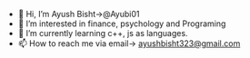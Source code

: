 - 👋 Hi, I’m Ayush Bisht->@Ayubi01
- 👀 I’m interested in finance, psychology and Programing
- 🌱 I’m currently learning c++, js as languages. 
- 📫 How to reach me via email-> ayushbisht323@gmail.com 

<!---
Ayubi01/Ayubi01 is a ✨ special ✨ repository because its `README.md` (this file) appears on your GitHub profile.
You can click the Preview link to take a look at your changes.
--->
